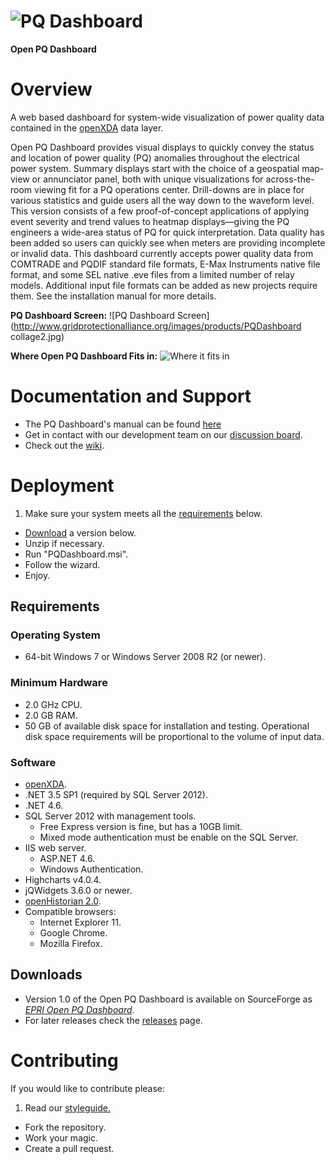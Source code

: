 # ![PQ Dashboard](http://www.gridprotectionalliance.org/images/products/PQDashboard.png)

**Open PQ Dashboard**

# Overview
A web based dashboard for system-wide visualization of power quality data contained in the [openXDA](https://github.com/GridProtectionAlliance/openXDA) data layer.

Open PQ Dashboard provides visual displays to quickly convey the status and location of power quality (PQ) anomalies throughout the electrical power system. Summary displays start with the choice of a geospatial map-view or annunciator panel, both with unique visualizations for across-the-room viewing fit for a PQ operations center. Drill-downs are in place for various statistics and guide users all the way down to the waveform level. This version consists of a few proof-of-concept applications of applying event severity and trend values to heatmap displays—giving the PQ engineers a wide-area status of PQ for quick interpretation. Data quality has been added so users can quickly see when meters are providing incomplete or invalid data. This dashboard currently accepts power quality data from COMTRADE and PQDIF standard file formats, E-Max Instruments native file format, and some SEL native .eve files from a limited number of relay models. Additional input file formats can be added as new projects require them. See the installation manual for more details.

**PQ Dashboard Screen:**
![PQ Dashboard Screen](http://www.gridprotectionalliance.org/images/products/PQDashboard collage2.jpg)

**Where Open PQ Dashboard Fits in:**
![Where it fits in](http://gridprotectionalliance.org/images/products/PQ%20Tool%20Suite.png)

# Documentation and Support

* The PQ Dashboard's manual can be found [here](https://github.com/GridProtectionAlliance/PQDashboard/tree/master/src/Documentation/Open%20PQ%20Dashboard%20v1.0%20Manual.pdf)
* Get in contact with our development team on our [discussion board](http://discussions.gridprotectionalliance.org/c/gpa-products/pqdashboard).
* Check out the [wiki](https://gridprotectionalliance.org/wiki/doku.php?id=pqdashboard:overview).

# Deployment

1. Make sure your system meets all the [requirements](#requirements) below.
* [Download](#downloads) a version below.
* Unzip if necessary.
* Run "PQDashboard.msi".
* Follow the wizard.
* Enjoy.

## Requirements
### Operating System
* 64-bit Windows 7 or Windows Server 2008 R2 (or newer).

### Minimum Hardware
* 2.0 GHz CPU.
* 2.0 GB RAM.
* 50 GB of available disk space for installation and testing. Operational disk space requirements will be proportional to the volume of input data.

### Software
* [openXDA](https://github.com/GridProtectionAlliance/openXDA).
* .NET 3.5 SP1 (required by SQL Server 2012).
* .NET 4.6.
* SQL Server 2012 with management tools.
  * Free Express version is fine, but has a 10GB limit.
  * Mixed mode authentication must be enable on the SQL Server.
* IIS web server.
  * ASP.NET 4.6.
  * Windows Authentication.
* Highcharts v4.0.4.
* jQWidgets 3.6.0 or newer.
* [openHistorian 2.0](https://github.com/GridProtectionAlliance/openHistorian).
* Compatible browsers:
  * Internet Explorer 11.
  * Google Chrome.
  * Mozilla Firefox.

## Downloads
* Version 1.0 of the Open PQ Dashboard is available on SourceForge as [*EPRI Open PQ Dashboard*](https://sourceforge.net/projects/epriopenpqdashboard/).
* For later releases check the [releases](https://github.com/GridProtectionAlliance/PQDashboard/releases) page.

# Contributing
If you would like to contribute please:

1. Read our [styleguide.](https://www.gridprotectionalliance.org/docs/GPA_Coding_Guidelines_2011_03.pdf)
* Fork the repository.
* Work your magic.
* Create a pull request.
